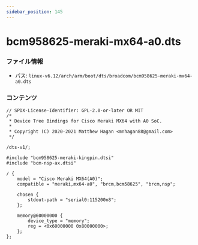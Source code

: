 ```yaml
---
sidebar_position: 145
---
```

# bcm958625-meraki-mx64-a0.dts

### ファイル情報

- パス: `linux-v6.12/arch/arm/boot/dts/broadcom/bcm958625-meraki-mx64-a0.dts`

### コンテンツ

```dts
// SPDX-License-Identifier: GPL-2.0-or-later OR MIT
/*
 * Device Tree Bindings for Cisco Meraki MX64 with A0 SoC.
 *
 * Copyright (C) 2020-2021 Matthew Hagan <mnhagan88@gmail.com>
 */

/dts-v1/;

#include "bcm958625-meraki-kingpin.dtsi"
#include "bcm-nsp-ax.dtsi"

/ {
	model = "Cisco Meraki MX64(A0)";
	compatible = "meraki,mx64-a0", "brcm,bcm58625", "brcm,nsp";

	chosen {
		stdout-path = "serial0:115200n8";
	};

	memory@60000000 {
		device_type = "memory";
		reg = <0x60000000 0x80000000>;
	};
};

```
